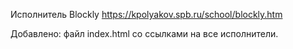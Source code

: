 Исполнитель Blockly
https://kpolyakov.spb.ru/school/blockly.htm

Добавлено: файл index.html со ссылками на все исполнители.